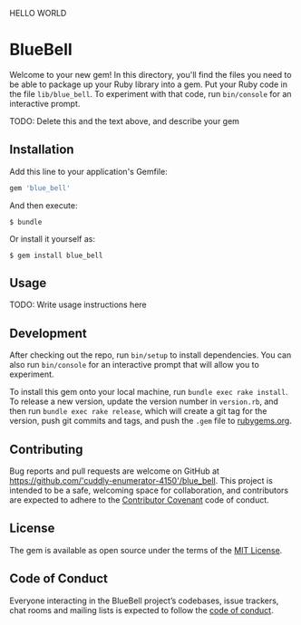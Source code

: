 HELLO WORLD

# BlueBell

Welcome to your new gem! In this directory, you'll find the files you need to be able to package up your Ruby library into a gem. Put your Ruby code in the file `lib/blue_bell`. To experiment with that code, run `bin/console` for an interactive prompt.

TODO: Delete this and the text above, and describe your gem

## Installation

Add this line to your application's Gemfile:

```ruby
gem 'blue_bell'
```

And then execute:

    $ bundle

Or install it yourself as:

    $ gem install blue_bell

## Usage

TODO: Write usage instructions here

## Development

After checking out the repo, run `bin/setup` to install dependencies. You can also run `bin/console` for an interactive prompt that will allow you to experiment.

To install this gem onto your local machine, run `bundle exec rake install`. To release a new version, update the version number in `version.rb`, and then run `bundle exec rake release`, which will create a git tag for the version, push git commits and tags, and push the `.gem` file to [rubygems.org](https://rubygems.org).

## Contributing

Bug reports and pull requests are welcome on GitHub at https://github.com/'cuddly-enumerator-4150'/blue_bell. This project is intended to be a safe, welcoming space for collaboration, and contributors are expected to adhere to the [Contributor Covenant](http://contributor-covenant.org) code of conduct.

## License

The gem is available as open source under the terms of the [MIT License](https://opensource.org/licenses/MIT).

## Code of Conduct

Everyone interacting in the BlueBell project’s codebases, issue trackers, chat rooms and mailing lists is expected to follow the [code of conduct](https://github.com/'cuddly-enumerator-4150'/blue_bell/blob/master/CODE_OF_CONDUCT.md).
